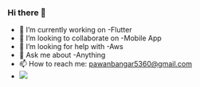 ### Hi there 👋


- 🔭 I’m currently working on -Flutter
- 👯 I’m looking to collaborate on -Mobile App
- 🤔 I’m looking for help with -Aws
- 💬 Ask me about -Anything
- 📫 How to reach me: pawanbangar5360@gmail.com 
- ![](https://komarev.com/ghpvc/?username=pawanbangar&color=green)
